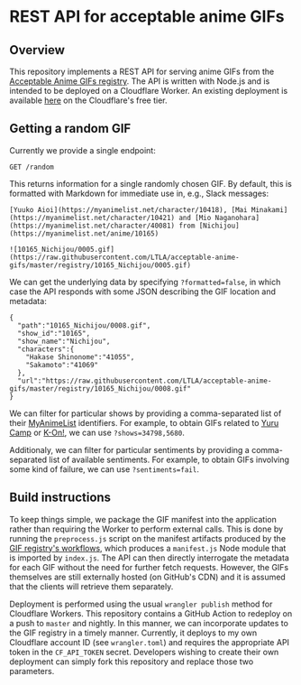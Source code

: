 # REST API for acceptable anime GIFs

## Overview

This repository implements a REST API for serving anime GIFs from the [Acceptable Anime GIFs registry](https://github.com/LTLA/acceptable-anime-gifs).
The API is written with Node.js and is intended to be deployed on a Cloudflare Worker.
An existing deployment is available [here](https://anime-gifs.aaron-lun.workers.dev) on the Cloudflare's free tier.

## Getting a random GIF

Currently we provide a single endpoint:

```
GET /random
```

This returns information for a single randomly chosen GIF.
By default, this is formatted with Markdown for immediate use in, e.g., Slack messages:

```
[Yuuko Aioi](https://myanimelist.net/character/10418), [Mai Minakami](https://myanimelist.net/character/10421) and [Mio Naganohara](https://myanimelist.net/character/40081) from [Nichijou](https://myanimelist.net/anime/10165)

![10165_Nichijou/0005.gif](https://raw.githubusercontent.com/LTLA/acceptable-anime-gifs/master/registry/10165_Nichijou/0005.gif)
```

We can get the underlying data by specifying `?formatted=false`, in which case the API responds with some JSON describing the GIF location and metadata:

```
{
  "path":"10165_Nichijou/0008.gif",
  "show_id":"10165",
  "show_name":"Nichijou",
  "characters":{
    "Hakase Shinonome":"41055",
    "Sakamoto":"41069"
  },
  "url":"https://raw.githubusercontent.com/LTLA/acceptable-anime-gifs/master/registry/10165_Nichijou/0008.gif"
}
```

We can filter for particular shows by providing a comma-separated list of their [MyAnimeList](https://myanimelist.net) identifiers.
For example, to obtain GIFs related to [Yuru Camp](https://myanimelist.net/anime/34798) or [K-On!](https://myanimelist.net/anime/5680), we can use `?shows=34798,5680`.

Additionaly, we can filter for particular sentiments by providing a comma-separated list of available sentiments.
For example, to obtain GIFs involving some kind of failure, we can use `?sentiments=fail`.

## Build instructions

To keep things simple, we package the GIF manifest into the application rather than requiring the Worker to perform external calls.
This is done by running the `preprocess.js` script on the manifest artifacts produced by the [GIF registry's workflows](https://github.com/LTLA/acceptable-anime-gifs/actions),
which produces a `manifest.js` Node module that is imported by `index.js`.
The API can then directly interrogate the metadata for each GIF without the need for further fetch requests.
However, the GIFs themselves are still externally hosted (on GitHub's CDN) and it is assumed that the clients will retrieve them separately.

Deployment is performed using the usual `wrangler publish` method for Cloudflare Workers.
This repository contains a GitHub Action to redeploy on a push to `master` and nightly.
In this manner, we can incorporate updates to the GIF registry in a timely manner.
Currently, it deploys to my own Cloudflare account ID (see `wrangler.toml`) and requires the appropriate API token in the `CF_API_TOKEN` secret.
Developers wishing to create their own deployment can simply fork this repository and replace those two parameters.
